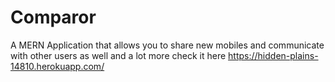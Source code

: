 # Comparor
A MERN Application that allows you to share new mobiles and communicate with other users as well and a lot more
check it here https://hidden-plains-14810.herokuapp.com/
